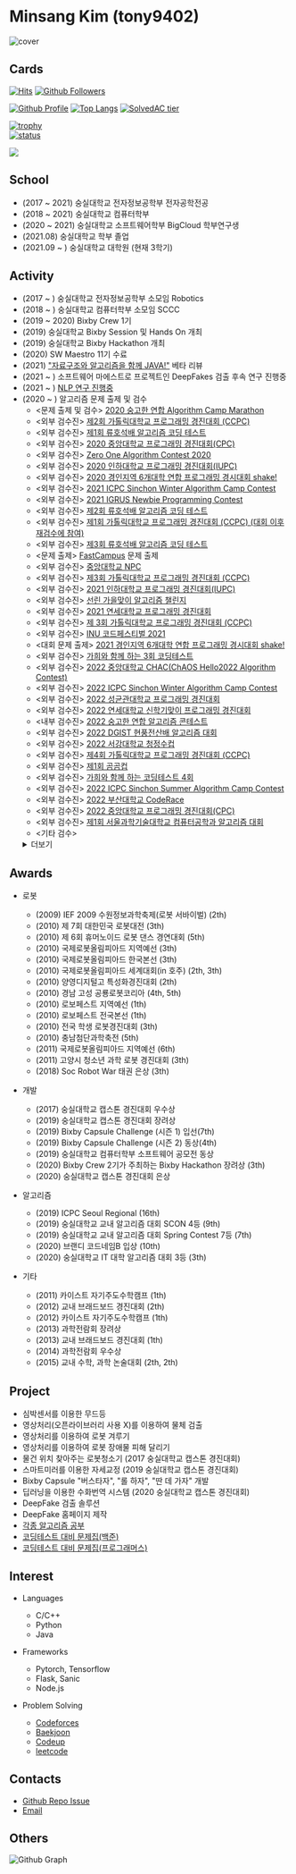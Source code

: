 # Minsang Kim (tony9402)

![cover](https://user-images.githubusercontent.com/30228292/101366236-0e64fe80-38e8-11eb-999b-e6eb16ce777b.png)


## Cards

[![Hits](https://hits.seeyoufarm.com/api/count/incr/badge.svg?url=https%3A%2F%2Fgithub.com%2Ftony9402)](https://github.com/tony9402)
[![Github Followers](https://img.shields.io/github/followers/tony9402?color=06d6a0&label=Github%20Followers&style=for-the-badge)](https://github.com/tony9402?tab=followers)

[![Github Profile](https://github-readme-stats.vercel.app/api?username=tony9402&count_private=true&hide=contribs,prs&show_icons=true&theme=vue-dark)](https://github.com/tony9402)
[![Top Langs](https://github-readme-stats.vercel.app/api/top-langs/?username=tony9402&layout=compact&hide=Visual%20Basic)](https://github.com/anuraghazra/github-readme-stats)
[![SolvedAC tier](http://mazassumnida.wtf/api/v2/generate_badge?boj=tony9402)](https://solved.ac/tony9402)

[![trophy](https://github-profile-trophy.vercel.app/?username=tony9402&theme=chalk&row=1&column=7)](https://github.com/ryo-ma/github-profile-trophy)  
[![status](https://github-readme-streak-stats.herokuapp.com/?user=tony9402)](#)

<a href="https://opgc.me/#/users/tony9402" target="_blank"><img src="https://api.opgc.me/githubs/users/tony9402/tag/?border=normal" /></a>


## School
  - (2017 ~ 2021) 숭실대학교 전자정보공학부 전자공학전공
  - (2018 ~ 2021) 숭실대학교 컴퓨터학부
  - (2020 ~ 2021) 숭실대학교 소프트웨어학부 BigCloud 학부연구생
  - (2021.08) 숭실대학교 학부 졸업
  - (2021.09 ~ ) 숭실대학교 대학원 (현재 3학기)


## Activity
  - (2017 ~ ) 숭실대학교 전자정보공학부 소모임 Robotics
  - (2018 ~ ) 숭실대학교 컴퓨터학부 소모임 SCCC
  - (2019 ~ 2020) Bixby Crew 1기
  - (2019) 숭실대학교 Bixby Session 및 Hands On 개최
  - (2019) 숭실대학교 Bixby Hackathon 개최
  - (2020) SW Maestro 11기 수료
  - (2021) ["자료구조와 알고리즘을 함께 JAVA!"](http://www.kyobobook.co.kr/product/detailViewKor.laf?mallGb=KOR&ejkGb=KOR&barcode=9791165920579) 베타 리뷰
  - (2021 ~ ) 소프트웨어 마에스트로 프로젝트인 DeepFakes 검출 후속 연구 진행중
  - (2021 ~ ) [NLP 연구 진행중](http://www.ipdaily.co.kr/2021/11/20/20/54/37/17551/%ED%8A%B9%ED%97%88%EC%97%90-%EC%B5%9C%EC%A0%81%ED%99%94%EB%90%9C-%EC%9D%B8%EA%B3%B5%EC%A7%80%EB%8A%A5ai-%EC%96%B8%EC%96%B4-%EB%AA%A8%EB%8D%B8-%EC%84%A0%EB%B3%B4%EC%9D%B8%EB%8B%A4-%ED%82%A4/)
  - (2020 ~ ) 알고리즘 문제 출제 및 검수
    - <문제 출제 및 검수> [2020 숭고한 연합 Algorithm Camp Marathon](https://www.acmicpc.net/category/detail/2269)
    - <외부 검수진> [제2회 가톨릭대학교 프로그래밍 경진대회 (CCPC)](https://www.acmicpc.net/contest/view/556)
    - <외부 검수진> [제1회 류호석배 알고리즘 코딩 테스트](https://www.acmicpc.net/contest/view/557)
    - <외부 검수진> [2020 중앙대학교 프로그래밍 경진대회(CPC)](https://www.acmicpc.net/contest/view/549)
    - <외부 검수진> [Zero One Algorithm Contest 2020](https://www.acmicpc.net/contest/view/561)
    - <외부 검수진> [2020 인하대학교 프로그래밍 경진대회(IUPC)](https://www.acmicpc.net/contest/view/580)
    - <외부 검수진> [2020 경인지역 6개대학 연합 프로그래밍 경시대회 shake!](https://www.acmicpc.net/contest/view/591)
    - <외부 검수진> [2021 ICPC Sinchon Winter Algorithm Camp Contest](https://www.acmicpc.net/contest/view/590)
    - <외부 검수진> [2021 IGRUS Newbie Programming Contest](https://www.acmicpc.net/contest/view/601)
    - <외부 검수진> [제2회 류호석배 알고리즘 코딩 테스트](https://www.acmicpc.net/contest/view/603)
    - <외부 검수진> [제1회 가톨릭대학교 프로그래밍 경진대회 (CCPC) (대회 이후 재검수에 참여)](https://www.acmicpc.net/contest/view/486)
    - <외부 검수진> [제3회 류호석배 알고리즘 코딩 테스트](https://www.acmicpc.net/contest/view/666)
    - <문제 출제> [FastCampus](https://fastcampus.co.kr/dev_online_codingtest) 문제 출제
    - <외부 검수진> [중앙대학교 NPC](https://www.acmicpc.net/contest/view/683)
    - <외부 검수진> [제3회 가톨릭대학교 프로그래밍 경진대회 (CCPC)](https://www.acmicpc.net/contest/view/689)
    - <외부 검수진> [2021 인하대학교 프로그래밍 경진대회(IUPC)](https://www.acmicpc.net/contest/view/709)
    - <외부 검수진> [선린 가을맞이 알고리즘 챌린지](https://www.acmicpc.net/contest/view/708)
    - <외부 검수진> [2021 연세대학교 프로그래밍 경진대회](https://www.acmicpc.net/contest/view/700)
    - <외부 검수진> [제 3회 가톨릭대학교 프로그래밍 경진대회 (CCPC)](https://www.acmicpc.net/contest/view/690)
    - <외부 검수진> [INU 코드페스티벌 2021](https://www.acmicpc.net/contest/view/728)
    - <대회 문제 출제> [2021 경인지역 6개대학 연합 프로그래밍 경시대회 shake!](https://www.acmicpc.net/contest/view/746)
    - <외부 검수진> [가희와 함께 하는 3회 코딩테스트](https://www.acmicpc.net/contest/view/755)
    - <외부 검수진> [2022 중앙대학교 CHAC(ChAOS Hello2022 Algorithm Contest)](https://www.acmicpc.net/contest/view/766)
    - <외부 검수진> [2022 ICPC Sinchon Winter Algorithm Camp Contest](https://www.acmicpc.net/contest/view/760)
    - <외부 검수진> [2022 성균관대학교 프로그래밍 경진대회](https://www.acmicpc.net/contest/view/771)
    - <외부 검수진> [2022 연세대학교 신학기맞이 프로그래밍 경진대회](https://www.acmicpc.net/contest/view/776)
    - <내부 검수진> [2022 숭고한 연합 알고리즘 콘테스트](https://www.acmicpc.net/contest/view/786)
    - <외부 검수진> [2022 DGIST 현풍전산배 알고리즘 대회](https://www.acmicpc.net/contest/view/799)
    - <외부 검수진> [2022 서강대학교 청정수컵](https://www.acmicpc.net/contest/view/798)
    - <외부 검수진> [제4회 가톨릭대학교 프로그래밍 경진대회 (CCPC)](https://www.acmicpc.net/contest/view/775)
    - <외부 검수진> [제1회 곰곰컵](https://www.acmicpc.net/contest/view/792)
    - <외부 검수진> [가희와 함께 하는 코딩테스트 4회](https://www.acmicpc.net/contest/view/819)
    - <외부 검수진> [2022 ICPC Sinchon Summer Algorithm Camp Contest](https://www.acmicpc.net/contest/view/843)
    - <외부 검수진> [2022 부산대학교 CodeRace](https://www.acmicpc.net/contest/view/859)
    - <외부 검수진> [2022 중앙대학교 프로그래밍 경진대회(CPC)](https://www.acmicpc.net/contest/view/866)
    - <외부 검수진> [제1회 서울과학기술대학교 컴퓨터공학과 알고리즘 대회](https://www.acmicpc.net/contest/view/880)
    - <기타 검수> 
    <details>
    <summary>더보기</summary>
      <li><a href="https://www.acmicpc.net/problem/23807">두 단계 최단 경로 3</a></li>
      <li><a href="https://www.acmicpc.net/problem/23808">골뱅이 찍기 - ㅂ</a></li>
      <li><a href="https://www.acmicpc.net/problem/23809">골뱅이 찍기 - 돌아간 ㅈ</a></li>
      <li><a href="https://www.acmicpc.net/problem/23810">골뱅이 찍기 - 뒤집힌 ㅋ</a></li>
      <li><a href="https://www.acmicpc.net/problem/23811">골뱅이 찍기 - ㅌ</a></li>
      <li><a href="https://www.acmicpc.net/problem/23812">골뱅이 찍기 - 돌아간 ㅍ</a></li>
      <li><a href="https://www.acmicpc.net/problem/23840">두 단계 최단 경로 4</a></li>
      <li><a href="https://www.acmicpc.net/problem/23881">알고리즘 수업 - 선택 정렬 1</a></li>
      <li><a href="https://www.acmicpc.net/problem/23882">알고리즘 수업 - 선택 정렬 2</a></li>
      <li><a href="https://www.acmicpc.net/problem/23883">알고리즘 수업 - 선택 정렬 3</a></li>
      <li><a href="https://www.acmicpc.net/problem/23884">알고리즘 수업 - 선택 정렬 4</a></li>
      <li><a href="https://www.acmicpc.net/problem/23899">알고리즘 수업 - 선택 정렬 5</a></li>
      <li><a href="https://www.acmicpc.net/problem/23900">알고리즘 수업 - 선택 정렬 6</a></li>
      <li><a href="https://www.acmicpc.net/problem/23968">알고리즘 수업 - 버블 정렬 1</a></li>
      <li><a href="https://www.acmicpc.net/problem/23969">알고리즘 수업 - 버블 정렬 2</a></li>
      <li><a href="https://www.acmicpc.net/problem/23970">알고리즘 수업 - 버블 정렬 3</a></li>
      <li><a href="https://www.acmicpc.net/problem/24051">알고리즘 수업 - 삽입 정렬 1</a></li>
      <li><a href="https://www.acmicpc.net/problem/24052">알고리즘 수업 - 삽입 정렬 2</a></li>
      <li><a href="https://www.acmicpc.net/problem/24053">알고리즘 수업 - 삽입 정렬 3</a></li>
      <li><a href="https://www.acmicpc.net/problem/24054">알고리즘 수업 - 삽입 정렬 4</a></li>
      <li><a href="https://www.acmicpc.net/problem/24055">알고리즘 수업 - 삽입 정렬 5</a></li>
      <li><a href="https://www.acmicpc.net/problem/24056">알고리즘 수업 - 삽입 정렬 6</a></li>
      <li><a href="https://www.acmicpc.net/problem/24060">알고리즘 수업 - 병합 정렬 1</a></li>
      <li><a href="https://www.acmicpc.net/problem/24061">알고리즘 수업 - 병합 정렬 2</a></li>
      <li><a href="https://www.acmicpc.net/problem/24062">알고리즘 수업 - 병합 정렬 3</a></li>
      <li><a href="https://www.acmicpc.net/problem/24090">알고리즘 수업 - 퀵 정렬 1</a></li>
      <li><a href="https://www.acmicpc.net/problem/24091">알고리즘 수업 - 퀵 정렬 2</a></li>
      <li><a href="https://www.acmicpc.net/problem/24092">알고리즘 수업 - 퀵 정렬 3</a></li>
      <li><a href="https://www.acmicpc.net/problem/24173">알고리즘 수업 - 힙 정렬 1</a></li>
      <li><a href="https://www.acmicpc.net/problem/24174">알고리즘 수업 - 힙 정렬 2</a></li>
      <li><a href="https://www.acmicpc.net/problem/23721">k개의 부분 배열과 쿼리</a></li>
      <li><a href="https://www.acmicpc.net/problem/24049">정원 (Easy)</a></li>
      <li><a href="https://www.acmicpc.net/problem/24050">정원 (Hard)</a></li>
      <li><a href="https://www.acmicpc.net/problem/24057">실수</a></li>
      <li><a href="https://www.acmicpc.net/problem/24058">Coprime</a></li>
      <li><a href="https://www.acmicpc.net/problem/24059">Function</a></li>
      <li><a href="https://www.acmicpc.net/problem/24064">Intersections</a></li>
      <li><a href="https://www.acmicpc.net/problem/24065">Present</a></li>
    </details>

## Awards
  - 로봇
    - (2009) IEF 2009 수원정보과학축제(로봇 서바이벌) (2th)
    - (2010) 제 7회 대한민국 로봇대전 (3th)
    - (2010) 제 6회 휴머노이드 로봇 댄스 경연대회 (5th)
    - (2010) 국제로봇올림피아드 지역예선 (3th)
    - (2010) 국제로봇올림피아드 한국본선 (3th)
    - (2010) 국제로봇올림피아드 세계대회(in 호주) (2th, 3th)
    - (2010) 양영디지털고 특성화경진대회 (2th)
    - (2010) 경남 고성 공룡로봇코리아 (4th, 5th)
    - (2010) 로보페스트 지역예선 (1th)
    - (2010) 로보페스트 전국본선 (1th)
    - (2010) 전국 학생 로봇경진대회 (3th)
    - (2010) 충남첨단과학축전 (5th)
    - (2011) 국제로봇올림피아드 지역예선 (6th)
    - (2011) 고양시 청소년 과학 로봇 경진대회 (3th)
    - (2018) Soc Robot War 태권 은상 (3th)
    
  - 개발
    - (2017) 숭실대학교 캡스톤 경진대회 우수상
    - (2019) 숭실대학교 캡스톤 경진대회 장려상
    - (2019) Bixby Capsule Challenge (시즌 1) 입선(7th)
    - (2019) Bixby Capsule Challenge (시즌 2) 동상(4th)
    - (2019) 숭실대학교 컴퓨터학부 소프트웨어 공모전   동상
    - (2020) Bixby Crew 2기가 주최하는 Bixby Hackathon 장려상 (3th)
    - (2020) 숭실대학교 캡스톤 경진대회 은상
    
  - 알고리즘
    - (2019) ICPC Seoul Regional (16th)
    - (2019) 숭실대학교 교내 알고리즘 대회 SCON 4등 (9th)
    - (2019) 숭실대학교 교내 알고리즘 대회 Spring Contest 7등 (7th)
    - (2020) 브랜디 코드네임B 입상 (10th)
    - (2020) 숭실대학교 IT 대학 알고리즘 대회 3등 (3th)
    
  - 기타
    - (2011) 카이스트 자기주도수학캠프 (1th)
    - (2012) 교내 브래드보드 경진대회 (2th)
    - (2012) 카이스트 자기주도수학캠프 (1th)
    - (2013) 과학전람회 장려상
    - (2013) 교내 브래드보드 경진대회 (1th)
    - (2014) 과학전람회 우수상
    - (2015) 교내 수학, 과학 논술대회 (2th, 2th)
    
    
## Project
  - 심박센서를 이용한 무드등
  - 영상처리(오픈라이브러리 사용 X)를 이용하여 물체 검출
  - 영상처리를 이용하여 로봇 겨루기
  - 영상처리를 이용하여 로봇 장애물 피해 달리기
  - 물건 위치 찾아주는 로봇청소기 (2017 숭실대학교 캡스톤 경진대회)
  - 스마트미러를 이용한 자세교정 (2019 숭실대학교 캡스톤 경진대회)
  - Bixby Capsule "버스타자", "롤 하자", "딴 데 가자" 개발
  - 딥러닝을 이용한 수화번역 시스템 (2020 숭실대학교 캡스톤 경진대회)
  - DeepFake 검출 솔루션
  - DeepFake 홈페이지 제작
  - [각종 알고리즘 공부](https://github.com/tony9402/Algorithm_Templates)
  - [코딩테스트 대비 문제집(백준)](https://github.com/tony9402/baekjoon)
  - [코딩테스트 대비 문제집(프로그래머스)](https://github.com/tony9402/programmers)

## Interest
 - Languages
   - C/C++
   - Python
   - Java
   
 - Frameworks
   - Pytorch, Tensorflow
   - Flask, Sanic
   - Node.js
   
 - Problem Solving
   - [Codeforces](https://codeforces.com/profile/__LGM__)
   - [Baekjoon](https://www.acmicpc.net/user/tony9402)
   - [Codeup](https://codeup.kr/userinfo.php?user=tony9402)
   - [leetcode](https://leetcode.com/tony9402/)
  
## Contacts
  - [Github Repo Issue](https://github.com/tony9402/tony9402/issues)
  - [Email](mailto:tony9402@naver.com)


## Others

![Github Graph](https://activity-graph.herokuapp.com/graph?username=tony9402&area=false&theme=xcode&hide_border=true)
